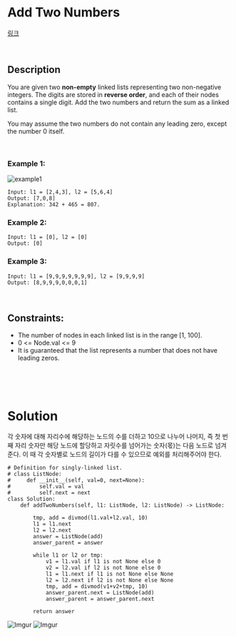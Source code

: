 # Add Two Numbers

[링크](https://leetcode.com/problems/add-two-numbers/)

<br>

## Description

You are given two **non-empty** linked lists representing two non-negative integers. The digits are stored in **reverse order**, and each of their nodes contains a single digit. Add the two numbers and return the sum as a linked list.

You may assume the two numbers do not contain any leading zero, except the number 0 itself.

<br>

### Example 1:

![example1](https://assets.leetcode.com/uploads/2020/10/02/addtwonumber1.jpg)
```
Input: l1 = [2,4,3], l2 = [5,6,4]
Output: [7,0,8]
Explanation: 342 + 465 = 807.
```

### Example 2:

```
Input: l1 = [0], l2 = [0]
Output: [0]

```

### Example 3:

```
Input: l1 = [9,9,9,9,9,9,9], l2 = [9,9,9,9]
Output: [8,9,9,9,0,0,0,1]
```

<br>

## Constraints: 

- The number of nodes in each linked list is in the range [1, 100].
- 0 <= Node.val <= 9
- It is guaranteed that the list represents a number that does not have leading zeros.

<br>
<br>
<br>

# Solution

각 숫자에 대해 자리수에 해당하는 노드의 수를 더하고 10으로 나누어 나머지, 즉 첫 번째 자리 숫자만 해당 노드에 할당하고 자릿수를 넘어가는 숫자(몫)는 다음 노드로 넘겨준다.
이 때 각 숫자별로 노드의 길이가 다를 수 있으므로 예외를 처리해주어야 한다.

```
# Definition for singly-linked list.
# class ListNode:
#     def __init__(self, val=0, next=None):
#         self.val = val
#         self.next = next
class Solution:
    def addTwoNumbers(self, l1: ListNode, l2: ListNode) -> ListNode:

        tmp, add = divmod(l1.val+l2.val, 10)
        l1 = l1.next
        l2 = l2.next
        answer = ListNode(add)
        answer_parent = answer
        
        while l1 or l2 or tmp:
            v1 = l1.val if l1 is not None else 0
            v2 = l2.val if l2 is not None else 0
            l1 = l1.next if l1 is not None else None
            l2 = l2.next if l2 is not None else None
            tmp, add = divmod(v1+v2+tmp, 10)
            answer_parent.next = ListNode(add)
            answer_parent = answer_parent.next

        return answer
```
![Imgur](https://i.imgur.com/E3se9dW.png)
![Imgur](https://i.imgur.com/oJ9bMiF.png)